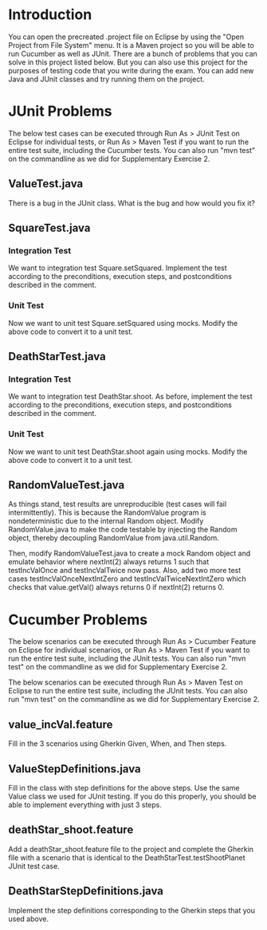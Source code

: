 # Introduction

You can open the precreated .project file on Eclipse by using the "Open
Project from File System" menu.  It is a Maven project so you will be able
to run Cucumber as well as JUnit.  There are a bunch of problems that you
can solve in this project listed below.  But you can also use this project
for the purposes of testing code that you write during the exam.  You can
add new Java and JUnit classes and try running them on the project.

# JUnit Problems

The below test cases can be executed through Run As > JUnit Test on Eclipse
for individual tests, or Run As > Maven Test if you want to run the entire
test suite, including the Cucumber tests.  You can also run "mvn test" on
the commandline as we did for Supplementary Exercise 2.

## ValueTest.java

There is a bug in the JUnit class.  What is the bug and how would you fix it?

## SquareTest.java

### Integration Test

We want to integration test Square.setSquared.  Implement the test according
to the preconditions, execution steps, and postconditions described in the
comment.

### Unit Test

Now we want to unit test Square.setSquared using mocks.  Modify the above
code to convert it to a unit test.

## DeathStarTest.java

### Integration Test

We want to integration test DeathStar.shoot. As before, implement the test
according to the preconditions, execution steps, and postconditions
described in the comment.

### Unit Test

Now we want to unit test DeathStar.shoot again using mocks.  Modify the
above code to convert it to a unit test.

## RandomValueTest.java

As things stand, test results are unreproducible (test cases will fail
intermittently).  This is because the RandomValue program is
nondeterministic due to the internal Random object.  Modify RandomValue.java
to make the code testable by injecting the Random object, thereby decoupling
RandomValue from java.util.Random.

Then, modify RandomValueTest.java to create a mock Random object and emulate
behavior where nextInt(2) always returns 1 such that testIncValOnce and
testIncValTwice now pass.  Also, add two more test cases
testIncValOnceNextIntZero and testIncValTwiceNextIntZero which checks that
value.getVal() always returns 0 if nextInt(2) returns 0.

# Cucumber Problems

The below scenarios can be executed through Run As > Cucumber Feature on
Eclipse for individual scenarios, or Run As > Maven Test if you want to run
the entire test suite, including the JUnit tests.  You can also run "mvn
test" on the commandline as we did for Supplementary Exercise 2.

The below scenarios can be executed through Run As > Maven Test on Eclipse
to run the entire test suite, including the JUnit tests.  You can also
run "mvn test" on the commandline as we did for Supplementary Exercise 2.

## value_incVal.feature

Fill in the 3 scenarios using Gherkin Given, When, and Then steps.

## ValueStepDefinitions.java

Fill in the class with step definitions for the above steps.  Use the same
Value class we used for JUnit testing.  If you do this properly, you should
be able to implement everything with just 3 steps.

## deathStar_shoot.feature

Add a deathStar_shoot.feature file to the project and complete the Gherkin
file with a scenario that is identical to the DeathStarTest.testShootPlanet
JUnit test case.

## DeathStarStepDefinitions.java

Implement the step definitions corresponding to the Gherkin steps that you
used above.
